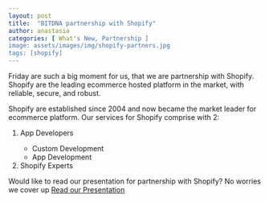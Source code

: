 ```yaml
---
layout: post
title:  "BITDNA partnership with Shopify"
author: anastasia
categories: [ What's New, Partnership ]
image: assets/images/img/shopify-partners.jpg
tags: [shopify]
---
```

Friday are such a big moment for us, that we are partnership with Shopify. Shopify are the leading ecommerce hosted platform in the market, with reliable, secure, and robust.

Shopify are established since 2004 and now became the market leader for ecommerce platform. Our services for Shopify comprise with 2:
<ol>
<li>App Developers</li>
<ul>
<li>Custom Development</li>
<li>App Development</li>
</ul>
<li>Shopify Experts</li>
</ol>

Would like to read our presentation for partnership with Shopify? No worries we cover up <a href="https://docs.google.com/presentation/d/e/2PACX-1vT32hDRrRDCY9fJ8ZRTLCqqe6vtlDa6YjjaUGwnfelKqb8scyKoUnOSLeHZQHLEqNpmJe4rV5aEM-ZW/pub?start=false&loop=false&delayms=60000" target="_blank">Read our Presentation</a>
